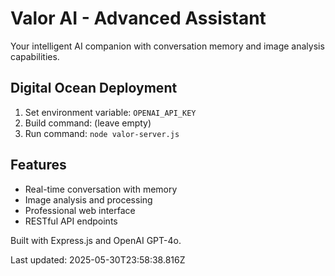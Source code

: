 # Valor AI - Advanced Assistant

Your intelligent AI companion with conversation memory and image analysis capabilities.

## Digital Ocean Deployment

1. Set environment variable: `OPENAI_API_KEY`
2. Build command: (leave empty)
3. Run command: `node valor-server.js`

## Features

- Real-time conversation with memory
- Image analysis and processing
- Professional web interface
- RESTful API endpoints

Built with Express.js and OpenAI GPT-4o.

Last updated: 2025-05-30T23:58:38.816Z
